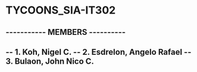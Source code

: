 # TYCOONS_SIA-IT302
----------- MEMBERS ----------
------------------------------
-- 1. Koh, Nigel C.
-- 2. Esdrelon, Angelo Rafael
-- 3. Bulaon, John Nico C.
------------------------------
